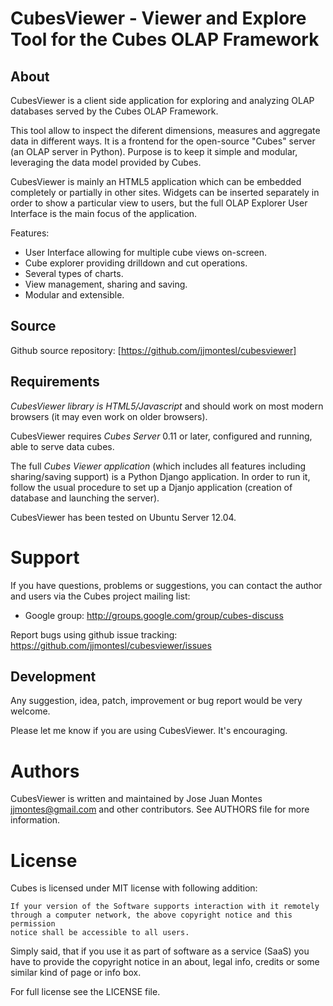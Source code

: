 CubesViewer - Viewer and Explore Tool for the Cubes OLAP Framework
==================================================================

About
-----

CubesViewer is a client side application for exploring and analyzing
OLAP databases served by the Cubes OLAP Framework.

This tool allow to inspect the diferent dimensions, measures and
aggregate data in different ways. It is a frontend for the
open-source "Cubes" server (an OLAP server in Python). 
Purpose is to keep it simple and modular, leveraging the data model 
provided by Cubes. 

CubesViewer is mainly an HTML5 application which can be embedded
completely or partially in other sites. Widgets can be inserted
separately in order to show a particular view to users, but the full
OLAP Explorer User Interface is the main focus of the application.

Features:

* User Interface allowing for multiple cube views on-screen. 
* Cube explorer providing drilldown and cut operations.
* Several types of charts.
* View management, sharing and saving.
* Modular and extensible.

Source
------

Github source repository: [https://github.com/jjmontesl/cubesviewer]

Requirements
------------

*CubesViewer library is HTML5/Javascript* and should work on most modern browsers
(it may even work on older browsers). 

CubesViewer requires *Cubes Server* 0.11 or later, configured and running, able to serve 
data cubes. 

The full *Cubes Viewer application* (which includes all features including sharing/saving
support) is a Python Django application. In order to run it,
follow the usual procedure to set up a Djanjo application (creation of database and launching
the server).

CubesViewer has been tested on Ubuntu Server 12.04.

Support
=======

If you have questions, problems or suggestions, you can contact the author and
users via the Cubes project mailing list:

* Google group: http://groups.google.com/group/cubes-discuss

Report bugs using github issue tracking: https://github.com/jjmontesl/cubesviewer/issues

Development
-----------

Any suggestion, idea, patch, improvement or bug report would be very welcome.

Please let me know if you are using CubesViewer. It's encouraging.

Authors
=======

CubesViewer is written and maintained by Jose Juan Montes 
<jjmontes@gmail.com> and other contributors. See AUTHORS file for more 
information.

License
=======

Cubes is licensed under MIT license with following addition:

    If your version of the Software supports interaction with it remotely 
    through a computer network, the above copyright notice and this permission 
    notice shall be accessible to all users.

Simply said, that if you use it as part of software as a service (SaaS) you 
have to provide the copyright notice in an about, legal info, credits or some 
similar kind of page or info box.

For full license see the LICENSE file.

